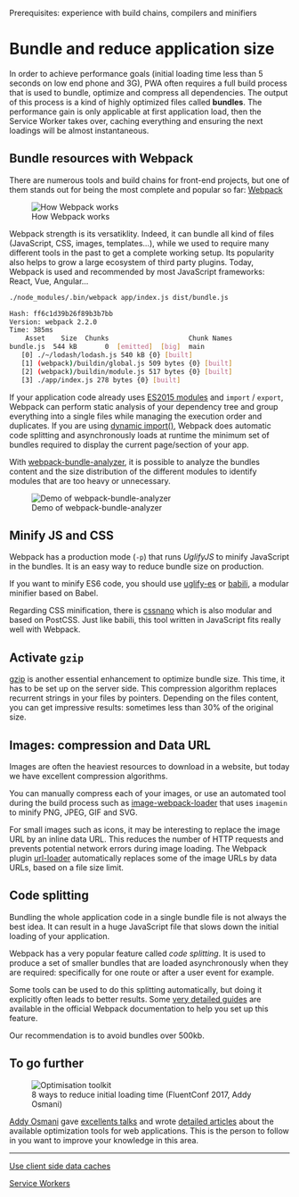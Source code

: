 <span class="requirements">Prerequisites: experience with build chains, compilers and minifiers</span>

# Bundle and reduce application size

In order to achieve performance goals (initial loading time less than 5 seconds on low end phone and 3G), PWA often requires a full build process that is used to bundle, optimize and compress all dependencies. The output of this process is a kind of highly optimized files called **bundles**. The performance gain is only applicable at first application load, then the Service Worker takes over, caching everything and ensuring the next loadings will be almost instantaneous.

## Bundle resources with Webpack

There are numerous tools and build chains for front-end projects, but one of them stands out for being the most complete and popular so far: [Webpack](https://webpack.js.org/)

<figure>
	<img src="../img/webpack.svg" alt="How Webpack works">
	<figcaption>How Webpack works</figcaption>
</figure>

Webpack strength is its versatiklity. Indeed, it can bundle all kind of files (JavaScript, CSS, images, templates...), while we used to require many different tools in the past to get a complete working setup. Its popularity also helps to grow a large ecosystem of third party plugins. Today, Webpack is used and recommended by most JavaScript frameworks: React, Vue, Angular...

````bash
./node_modules/.bin/webpack app/index.js dist/bundle.js

Hash: ff6c1d39b26f89b3b7bb
Version: webpack 2.2.0
Time: 385ms
    Asset    Size  Chunks                    Chunk Names
bundle.js  544 kB       0  [emitted]  [big]  main
   [0] ./~/lodash/lodash.js 540 kB {0} [built]
   [1] (webpack)/buildin/global.js 509 bytes {0} [built]
   [2] (webpack)/buildin/module.js 517 bytes {0} [built]
   [3] ./app/index.js 278 bytes {0} [built]
````

If your application code already uses [ES2015 modules](https://developer.mozilla.org/en-US/docs/Web/JavaScript/Reference/Statements/import) and `import` / `export`, Webpack can perform static analysis of your dependency tree and group everything into a single files while managing the execution order and duplicates. If you are using [dynamic import()](https://webpack.js.org/guides/code-splitting/), Webpack does automatic code splitting and asynchronously loads at runtime the minimum set of bundles required to display the current page/section of your app.

With [webpack-bundle-analyzer](https://github.com/th0r/webpack-bundle-analyzer), it is possible to analyze the bundles content and the size distribution of the different modules to identify modules that are too heavy or unnecessary.

<figure>
	<img src="../img/webpack-bundle-analyzer.gif" alt="Demo of webpack-bundle-analyzer">
	<figcaption>Demo of webpack-bundle-analyzer</figcaption>
</figure>

## Minify JS and CSS

Webpack has a production mode (`-p`) that runs *UglifyJS* to minify JavaScript in the bundles. It is an easy way to reduce bundle size on production.

If you want to minify ES6 code, you should use [uglify-es](https://www.npmjs.com/package/uglify-es) or [babili](https://github.com/babel/babili), a modular minifier based on Babel.

Regarding CSS minification, there is [cssnano](http://cssnano.co/) which is also modular and based on PostCSS. Just like babili, this tool written in JavaScript fits really well with Webpack.

## Activate `gzip`

[gzip](http://www.gnu.org/software/gzip/) is another essential enhancement to optimize bundle size. This time, it has to be set up on the server side. This compression algorithm replaces recurrent strings in your files by pointers. Depending on the files content, you can get impressive results: sometimes less than 30% of the original size.

## Images: compression and Data URL

Images are often the heaviest resources to download in a website, but today we have excellent compression algorithms.

You can manually compress each of your images, or use an automated tool during the build process such as [image-webpack-loader](https://github.com/tcoopman/image-webpack-loader) that uses `imagemin` to minify PNG, JPEG, GIF and SVG.

For small images such as icons, it may be interesting to replace the image URL by an inline data URL. This reduces the number of HTTP requests and prevents potential network errors during image loading. The Webpack plugin [url-loader](https://webpack.js.org/loaders/url-loader/) automatically replaces some of the image URLs by data URLs, based on a file size limit.

## Code splitting

Bundling the whole application code in a single bundle file is not always the best idea. It can result in a huge JavaScript file that slows down the initial loading of your application.

Webpack has a very popular feature called *code splitting*. It is used to produce a set of smaller bundles that are loaded asynchronously when they are required: specifically for one route or after a user event for example.

Some tools can be used to do this splitting automatically, but doing it explicitly often leads to better results. Some [very detailed guides](https://webpack.js.org/guides/code-splitting/) are available in the official Webpack documentation to help you set up this feature.

Our recommendation is to avoid bundles over 500kb.

## To go further

<figure>
	<img src="../img/optimization-fluentconf.png" alt="Optimisation toolkit">
	<figcaption>8 ways to reduce initial loading time (FluentConf 2017, Addy Osmani)</figcaption>
</figure>

[Addy Osmani](https://twitter.com/addyosmani) gave [excellents talks](https://www.youtube.com/watch?v=7vUs5yOuv-o) and wrote [detailed articles](https://medium.com/reloading/javascript-start-up-performance-69200f43b201) about the available optimization tools for web applications. This is the person to follow in you want to improve your knowledge in this area.

---

[Use client side data caches](data-cache.md)

[Service Workers](service-workers.md)

